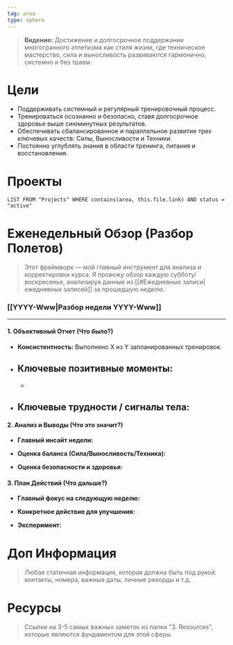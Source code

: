 ```yaml
---
tag: area
type: sphere
---
```

> **Видение:** Достижение и долгосрочное поддержание многогранного атлетизма как стиля жизни, где техническое мастерство, сила и выносливость развиваются гармонично, системно и без травм.

# Цели

- Поддерживать системный и регулярный тренировочный процесс.
- Тренироваться осознанно и безопасно, ставя долгосрочное здоровье выше сиюминутных результатов.
- Обеспечивать сбалансированное и параллельное развитие трех ключевых качеств: Силы, Выносливости и Техники.
- Постоянно углублять знания в области тренинга, питания и восстановления.

# Проекты

```dataview
LIST FROM "Projects" WHERE contains(area, this.file.link) AND status = "active"
```

# Еженедельный Обзор (Разбор Полетов)

> Этот фреймворк — мой главный инструмент для анализа и корректировки курса. Я провожу обзор каждую субботу/воскресенье, анализируя данные из [[#Ежедневные записи|ежедневных записей]] за прошедшую неделю.

### [[YYYY-Www|Разбор недели YYYY-Www]]

---

#### **1. Объективный Отчет (Что было?)**

- **Консистентность:** Выполнено X из Y запланированных тренировок.
- **Ключевые позитивные моменты:**
    -
    -
- **Ключевые трудности / сигналы тела:**
    -

#### **2. Анализ и Выводы (Что это значит?)**

- **Главный инсайт недели:**
    > 
- **Оценка баланса (Сила/Выносливость/Техника):**
    > 
- **Оценка безопасности и здоровья:**
    > 

#### **3. План Действий (Что дальше?)**

- **Главный фокус на следующую неделю:**
    > 
- **Конкретное действие для улучшения:**
    > 
- **Эксперимент:**
    >

# Доп Информация
> Любая статичная информация, которая должна быть под рукой: контакты, номера, важные даты, личные рекорды и т.д.

# Ресурсы
> Ссылки на 3-5 самых важных заметок из папки "3. Resources", которые являются фундаментом для этой сферы.